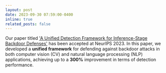 ```yaml
---
layout: post
date: 2023-09-30 07:59:00-0400
inline: true
related_posts: false
---
```


Our paper titled ['A Unified Detection Framework for Inference-Stage Backdoor Defenses'](https://openreview.net/pdf?id=4zWEyYGGfI) has been accepted at NeurIPS 2023. In this paper, we developed a **unified framework** for defending against backdoor attacks in both computer vision (CV) and natural language processing (NLP) applications, achieving up to a **300\%** improvement in terms of detection performance.
